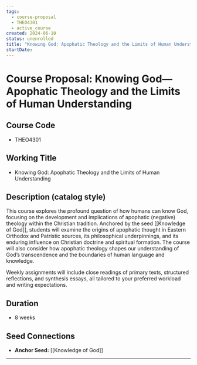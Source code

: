 ```yaml
---
tags:
  - course-proposal
  - THEO4301
  - active_course
created: 2024-06-10
status: unenrolled
title: "Knowing God: Apophatic Theology and the Limits of Human Understanding"
startDate:
---
```


# Course Proposal: Knowing God—Apophatic Theology and the Limits of Human Understanding

## Course Code
- THEO4301

## Working Title
- Knowing God: Apophatic Theology and the Limits of Human Understanding

## Description (catalog style)
This course explores the profound question of how humans can know God, focusing on the development and implications of apophatic (negative) theology within the Christian tradition. Anchored by the seed [[Knowledge of God]], students will examine the origins of apophatic thought in Eastern Orthodox and Patristic sources, its philosophical underpinnings, and its enduring influence on Christian doctrine and spiritual formation. The course will also consider how apophatic theology shapes our understanding of God’s transcendence and the boundaries of human language and knowledge.

Weekly assignments will include close readings of primary texts, structured reflections, and synthesis essays, all tailored to your preferred workload and writing expectations.

## Duration
- 8 weeks

## Seed Connections
- **Anchor Seed:** [[Knowledge of God]]    

---
